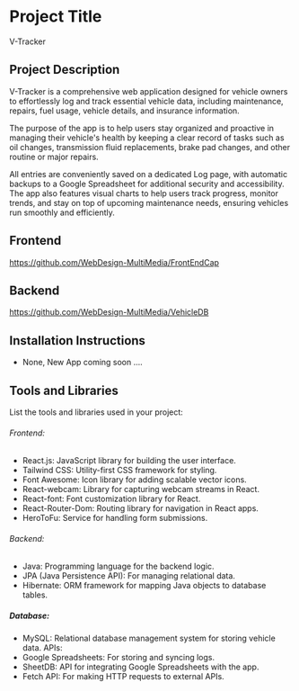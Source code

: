 # Project Title
V-Tracker

## Project Description
  V-Tracker is a comprehensive web application designed for vehicle owners to effortlessly
log and track essential vehicle data, including maintenance, repairs, 
fuel usage, vehicle details, and insurance information.

  The purpose of the app is to help users stay organized and proactive in managing
their vehicle's health by keeping a clear record of tasks such as oil changes, 
transmission fluid replacements, brake pad changes, and other routine or major repairs.

  All entries are conveniently saved on a dedicated Log page, with automatic backups to a Google Spreadsheet for additional 
security and accessibility. The app also features visual charts to help users track progress, 
monitor trends, and stay on top of upcoming maintenance needs, ensuring vehicles run smoothly and efficiently.
## Frontend
https://github.com/WebDesign-MultiMedia/FrontEndCap
## Backend
https://github.com/WebDesign-MultiMedia/VehicleDB

## Installation Instructions
- None, New App coming soon ....

## Tools and Libraries
List the tools and libraries used in your project:

###### Frontend:
- React.js: JavaScript library for building the user interface.
- Tailwind CSS: Utility-first CSS framework for styling.
- Font Awesome: Icon library for adding scalable vector icons.
- React-webcam: Library for capturing webcam streams in React.
- React-font: Font customization library for React.
- React-Router-Dom: Routing library for navigation in React apps.
- HeroToFu: Service for handling form submissions.

###### Backend:
- Java: Programming language for the backend logic.
- JPA (Java Persistence API): For managing relational data.
- Hibernate: ORM framework for mapping Java objects to database tables.

##### Database:
- MySQL: Relational database management system for storing vehicle data.
APIs:
- Google Spreadsheets: For storing and syncing logs.
- SheetDB: API for integrating Google Spreadsheets with the app.
- Fetch API: For making HTTP requests to external APIs.
